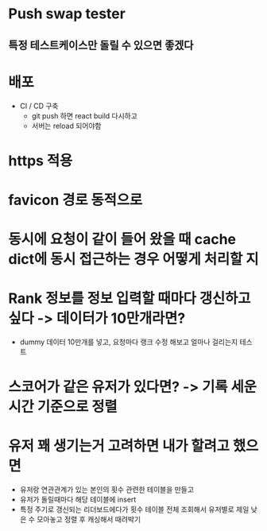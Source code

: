 # Push swap tester

## 특정 테스트케이스만 돌릴 수 있으면 좋겠다

# 배포

-   CI / CD 구축
    -   git push 하면 react build 다시하고
    -   서버는 reload 되어야함

# https 적용

# favicon 경로 동적으로

# 동시에 요청이 같이 들어 왔을 때 cache dict에 동시 접근하는 경우 어떻게 처리할 지

# Rank 정보를 정보 입력할 때마다 갱신하고 싶다 -> 데이터가 10만개라면?

-   dummy 데이터 10만개를 넣고, 요청마다 랭크 수정 해보고 얼마나 걸리는지 테스트

# 스코어가 같은 유저가 있다면? -> 기록 세운 시간 기준으로 정렬

# 유저 꽤 생기는거 고려하면 내가 할려고 했으면

-   유저랑 연관관계가 있는 본인의 횟수 관련한 테이블을 만들고
-   유저가 돌릴때마다 해당 테이블에 insert
-   특정 주기로 갱신되는 리더보드에다가 횟수 테이블 전체 조회해서 유저별로 제일 낮은 수 모아놓고 정렬 후 캐싱해서 때려박기
